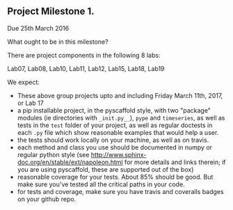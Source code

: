 ## Project Milestone 1.

Due 25th March 2016

What ought to be in this milestone?

There are project components in the following 8 labs:

Lab07, Lab08, Lab10, Lab11, Lab12, Lab15, Lab18, Lab19

We expect:

- These above group projects upto and including Friday March 11th, 2017, or Lab 17
- a pip installable project, in the pyscaffold style, with two "package" modules (ie directories with `_init.py__`), `pype` and `timeseries`, as well as tests in the `test` folder of your project, as well as regular doctests in each `.py` file which show reasonable examples that would help a user.
- the tests should work locally on your machine, as well as on travis.
- each method and class you use should be documented in numpy or regular python style (see http://www.sphinx-doc.org/en/stable/ext/napoleon.html for more details and links therein; if you are using pyscaffold, these are supported out of the box)
- reasonable coverage for your tests. About 85% should be good. But make sure you've tested all the critical paths in your code.
- for tests and coverage, make sure you have travis and coveralls badges on your github repo.
